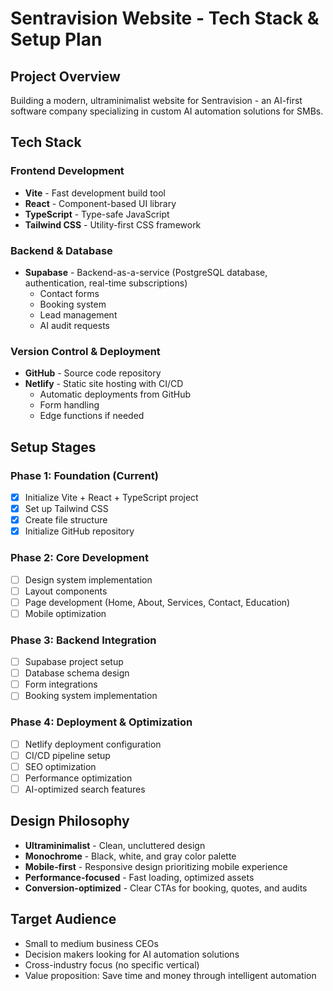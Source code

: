 # Sentravision Website - Tech Stack & Setup Plan

## Project Overview
Building a modern, ultraminimalist website for Sentravision - an AI-first software company specializing in custom AI automation solutions for SMBs.

## Tech Stack

### Frontend Development
- **Vite** - Fast development build tool
- **React** - Component-based UI library
- **TypeScript** - Type-safe JavaScript
- **Tailwind CSS** - Utility-first CSS framework

### Backend & Database
- **Supabase** - Backend-as-a-service (PostgreSQL database, authentication, real-time subscriptions)
  - Contact forms
  - Booking system
  - Lead management
  - AI audit requests

### Version Control & Deployment
- **GitHub** - Source code repository
- **Netlify** - Static site hosting with CI/CD
  - Automatic deployments from GitHub
  - Form handling
  - Edge functions if needed

## Setup Stages

### Phase 1: Foundation (Current)
- [x] Initialize Vite + React + TypeScript project
- [x] Set up Tailwind CSS
- [x] Create file structure
- [x] Initialize GitHub repository

### Phase 2: Core Development
- [ ] Design system implementation
- [ ] Layout components
- [ ] Page development (Home, About, Services, Contact, Education)
- [ ] Mobile optimization

### Phase 3: Backend Integration
- [ ] Supabase project setup
- [ ] Database schema design
- [ ] Form integrations
- [ ] Booking system implementation

### Phase 4: Deployment & Optimization
- [ ] Netlify deployment configuration
- [ ] CI/CD pipeline setup
- [ ] SEO optimization
- [ ] Performance optimization
- [ ] AI-optimized search features

## Design Philosophy
- **Ultraminimalist** - Clean, uncluttered design
- **Monochrome** - Black, white, and gray color palette
- **Mobile-first** - Responsive design prioritizing mobile experience
- **Performance-focused** - Fast loading, optimized assets
- **Conversion-optimized** - Clear CTAs for booking, quotes, and audits

## Target Audience
- Small to medium business CEOs
- Decision makers looking for AI automation solutions
- Cross-industry focus (no specific vertical)
- Value proposition: Save time and money through intelligent automation 